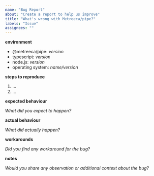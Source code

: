 ```yaml
---
name: "Bug Report"
about: "Create a report to help us improve"
title: "What's wrong with Metreeca/pipe?"
labels: "Issue"
assignees: ""
---
```


**environment**

- @metreeca/pipe: *version*
- typescript: *version*
- node.js: *version*
- operating system: *name/version*

**steps to reproduce**

1. …
2. …

**expected behaviour**

*What did you expect to happen?*

**actual behaviour**

*What did actually happen?*

**workarounds**

*Did you find any workaround for the bug?*

**notes**

*Would you share any observation or additional context about the bug?*
